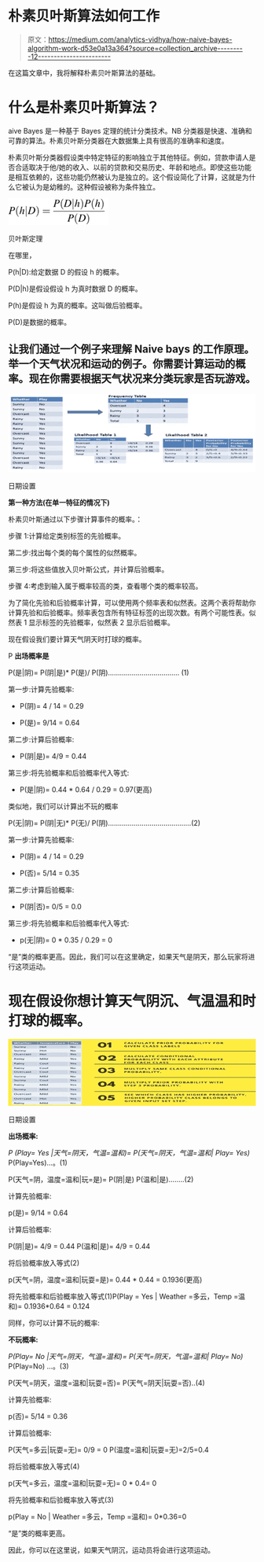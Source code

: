 # 朴素贝叶斯算法如何工作

> 原文：<https://medium.com/analytics-vidhya/how-naive-bayes-algorithm-work-d53e0a13a364?source=collection_archive---------12----------------------->

在这篇文章中，我将解释朴素贝叶斯算法的基础。

# 什么是朴素贝叶斯算法？

aive Bayes 是一种基于 Bayes 定理的统计分类技术。NB 分类器是快速、准确和可靠的算法。朴素贝叶斯分类器在大数据集上具有很高的准确率和速度。

朴素贝叶斯分类器假设类中特定特征的影响独立于其他特征。例如，贷款申请人是否合适取决于他/她的收入、以前的贷款和交易历史、年龄和地点。即使这些功能是相互依赖的，这些功能仍然被认为是独立的。这个假设简化了计算，这就是为什么它被认为是幼稚的。这种假设被称为条件独立。

![](img/7535a33d4bce6abf1c7510728559ddc1.png)

贝叶斯定理

在哪里，

P(h|D):给定数据 D 的假设 h 的概率。

P(D|h)是假设假设 h 为真时数据 D 的概率。

P(h)是假设 h 为真的概率。这叫做后验概率。

P(D)是数据的概率。

## 让我们通过一个例子来理解 Naive bays 的工作原理。举一个天气状况和运动的例子。你需要计算运动的概率。现在你需要根据天气状况来分类玩家是否玩游戏。

![](img/a7c2a0b1f5b72d6f1aa1b1198206b527.png)

日期设置

**第一种方法(在单一特征的情况下)**

朴素贝叶斯通过以下步骤计算事件的概率。：

步骤 1:计算给定类别标签的先验概率。

第二步:找出每个类的每个属性的似然概率。

第三步:将这些值放入贝叶斯公式，并计算后验概率。

步骤 4:考虑到输入属于概率较高的类，查看哪个类的概率较高。

为了简化先验和后验概率计算，可以使用两个频率表和似然表。这两个表将帮助你计算先验和后验概率。频率表包含所有特征标签的出现次数。有两个可能性表。似然表 1 显示标签的先验概率，似然表 2 显示后验概率。

现在假设我们要计算天气阴天时打球的概率。

P **出场概率是**

P(是|阴)= P(阴|是)* P(是)/ P(阴)……………………………… (1)

第一步:计算先验概率:

- P(阴)= 4 / 14 = 0.29

- P(是)= 9/14 = 0.64

第二步:计算后验概率:

- P(阴|是)= 4/9 = 0.44

第三步:将先验概率和后验概率代入等式:

- P(是|阴)= 0.44 * 0.64 / 0.29 = 0.97(更高)

类似地，我们可以计算出不玩的概率

P(无|阴)= P(阴|无)* P(无)/ P(阴)……………………………………(2)

第一步:计算先验概率:

- P(阴)= 4 / 14 = 0.29

- P(否)= 5/14 = 0.35

第二步:计算后验概率:

- P(阴|否)= 0/5 = 0.0

第三步:将先验概率和后验概率代入等式:

*   p(无|阴)= 0 * 0.35 / 0.29 = 0

“是”类的概率更高。因此，我们可以在这里确定，如果天气是阴天，那么玩家将进行这项运动。

# **现在假设你想计算天气阴沉、气温温和时打球的概率。**

![](img/3bc8927240609537f21916f1b88027f5.png)

日期设置

**出场概率:**

*P (Play= Yes |天气=阴天，气温=温和)= P(天气=阴天，气温=温和| Play= Yes)* P(Play=Yes)…。(1)

P(天气=阴，温度=温和|玩=是)= P(阴|是) P(温和|是)……..(2)

计算先验概率:

p(是)= 9/14 = 0.64

计算后验概率:

P(阴|是)= 4/9 = 0.44 P(温和|是)= 4/9 = 0.44

将后验概率放入等式(2)

p(天气=阴，温度=温和|玩耍=是)= 0.44 * 0.44 = 0.1936(更高)

将先验概率和后验概率放入等式(1)P(Play = Yes | Weather =多云，Temp =温和)= 0.1936*0.64 = 0.124

同样，你可以计算不玩的概率:

**不玩概率:**

*P(Play= No |天气=阴天，气温=温和)= P(天气=阴天，气温=温和| Play= No)* P(Play=No) …。(3)

P(天气=阴天，温度=温和|玩耍=否)= P(天气=阴天|玩耍=否)..(4)

计算先验概率:

p(否)= 5/14 = 0.36

计算后验概率:

P(天气=多云|玩耍=无)= 0/9 = 0 P(温度=温和|玩耍=无)=2/5=0.4

将后验概率放入等式(4)

p(天气=多云，温度=温和|玩耍=无)= 0 * 0.4= 0

将先验概率和后验概率放入等式(3)

p(Play = No | Weather =多云，Temp =温和)= 0*0.36=0

“是”类的概率更高。

因此，你可以在这里说，如果天气阴沉，运动员将会进行这项运动。